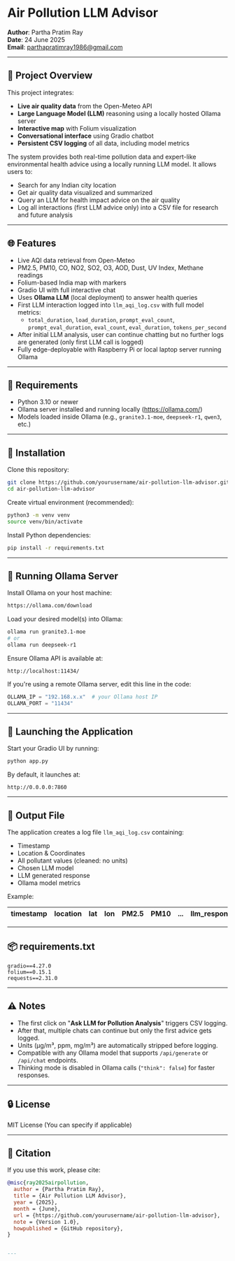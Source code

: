 # Air Pollution LLM Advisor

**Author**: Partha Pratim Ray  
**Date**: 24 June 2025  
**Email**: parthapratimray1986@gmail.com

---

## 📖 Project Overview

This project integrates:

- **Live air quality data** from the Open-Meteo API
- **Large Language Model (LLM)** reasoning using a locally hosted Ollama server
- **Interactive map** with Folium visualization
- **Conversational interface** using Gradio chatbot
- **Persistent CSV logging** of all data, including model metrics

The system provides both real-time pollution data and expert-like environmental health advice using a locally running LLM model. It allows users to:

- Search for any Indian city location
- Get air quality data visualized and summarized
- Query an LLM for health impact advice on the air quality
- Log all interactions (first LLM advice only) into a CSV file for research and future analysis

---

## 🌐 Features

- Live AQI data retrieval from Open-Meteo
- PM2.5, PM10, CO, NO2, SO2, O3, AOD, Dust, UV Index, Methane readings
- Folium-based India map with markers
- Gradio UI with full interactive chat
- Uses **Ollama LLM** (local deployment) to answer health queries
- First LLM interaction logged into `llm_aqi_log.csv` with full model metrics:
    - `total_duration`, `load_duration`, `prompt_eval_count`, `prompt_eval_duration`, `eval_count`, `eval_duration`, `tokens_per_second`
- After initial LLM analysis, user can continue chatting but no further logs are generated (only first LLM call is logged)
- Fully edge-deployable with Raspberry Pi or local laptop server running Ollama

---

## 🔧 Requirements

- Python 3.10 or newer
- Ollama server installed and running locally (https://ollama.com/)
- Models loaded inside Ollama (e.g., `granite3.1-moe`, `deepseek-r1`, `qwen3`, etc.)

---

## 🔑 Installation

Clone this repository:

```bash
git clone https://github.com/yourusername/air-pollution-llm-advisor.git
cd air-pollution-llm-advisor
````

Create virtual environment (recommended):

```bash
python3 -m venv venv
source venv/bin/activate
```

Install Python dependencies:

```bash
pip install -r requirements.txt
```

---

## 🔑 Running Ollama Server

Install Ollama on your host machine:

```bash
https://ollama.com/download
```

Load your desired model(s) into Ollama:

```bash
ollama run granite3.1-moe
# or 
ollama run deepseek-r1
```

Ensure Ollama API is available at:

```
http://localhost:11434/
```

If you're using a remote Ollama server, edit this line in the code:

```python
OLLAMA_IP = "192.168.x.x"  # your Ollama host IP
OLLAMA_PORT = "11434"
```

---

## 🚀 Launching the Application

Start your Gradio UI by running:

```bash
python app.py
```

By default, it launches at:

```
http://0.0.0.0:7860
```

---

## 📝 Output File

The application creates a log file `llm_aqi_log.csv` containing:

* Timestamp
* Location & Coordinates
* All pollutant values (cleaned: no units)
* Chosen LLM model
* LLM generated response
* Ollama model metrics

Example:

| timestamp | location | lat | lon | PM2.5 | PM10 | ... | llm\_response | total\_duration | load\_duration | ... |
| --------- | -------- | --- | --- | ----- | ---- | --- | ------------- | --------------- | -------------- | --- |

---

## 📦 requirements.txt

```text
gradio==4.27.0
folium==0.15.1
requests==2.31.0
```

---

## ⚠️ Notes

* The first click on "**Ask LLM for Pollution Analysis**" triggers CSV logging.
* After that, multiple chats can continue but only the first advice gets logged.
* Units (μg/m³, ppm, mg/m³) are automatically stripped before logging.
* Compatible with any Ollama model that supports `/api/generate` or `/api/chat` endpoints.
* Thinking mode is disabled in Ollama calls (`"think": false`) for faster responses.

---
## 🔒 License

MIT License (You can specify if applicable)

---

## 📄 Citation

If you use this work, please cite:

```bibtex
@misc{ray2025airpollution,
  author = {Partha Pratim Ray},
  title = {Air Pollution LLM Advisor},
  year = {2025},
  month = {June},
  url = {https://github.com/yourusername/air-pollution-llm-advisor},
  note = {Version 1.0},
  howpublished = {GitHub repository},
}


---



```

